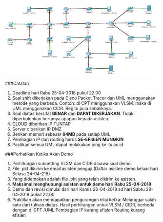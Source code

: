 ![1](/img/soal.png)

###Catatan
1. Deadline hari Rabu 25-04-2018 pukul 22.00
2. Soal shift dikerjakan pada Cisco Packet Tracer dan UML menggunakan metode yang berbeda. Contoh: di CPT menggunakan VLSM, maka di UML menggunakan CIDR. Begitu pula sebaliknya.
3. Soal diatas bersifat <b>BENAR</b> dan <b>DAPAT DIKERJAKAN</b>. Tidak diperbolehkan bertanya apapun kepada asisten.
4. CLOUD diberikan IP TUNTAP
5. Server diberikan IP DMZ
6. Berikan memori sebesar <b>64MB</b> pada setiap UML
7. Pembagian IP dan routing harus <b>SE-EFISIEN MUNGKIN</b>
8. Pastikan semua UML dapat melakukan ping ke its.ac.id

###Perhatikan Ketika Akan Demo
1. Perhitungan subnetting VLSM dan CIDR dibawa saat demo.
2. File .pkt dikirim ke email asisten penguji (Daftar asistne demo keluar hari Selasa 24-04-218)
3. Yang didemokan adalah file .pkt yang telah dikirim ke asisten.
4. <b>Maksimal menghubungi asisten untuk demo hari Rabu 25-04-2018</b>
5. Demo dan revisi dimulai dari hari Kamis 26-04-2018 sd hari Sabtu 28-04-2018 pukul 22.00
6. Praktikan akan mendapatkan pengurangan nilai ketka:
Melanggar salah satu dari tulisan diatas.
Hasil perhitungan untuk VLSM / CIDR, berbeda dengan di CPT /UML
Pembagian IP kurang efisien
Routing kurang efisien